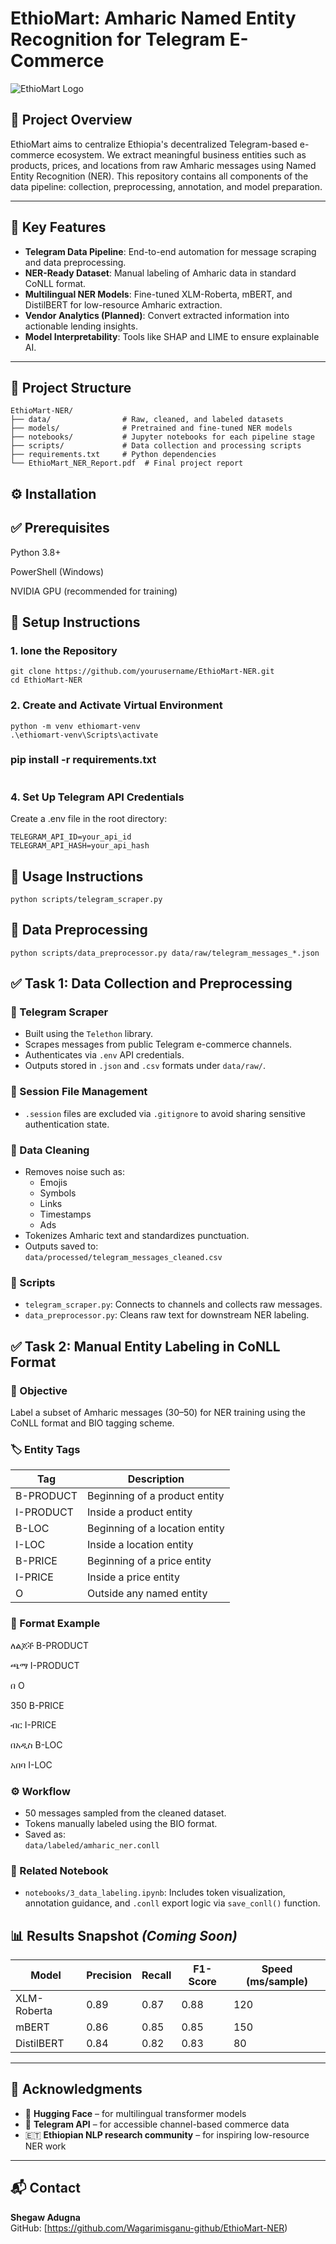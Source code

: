 # EthioMart: Amharic Named Entity Recognition for Telegram E-Commerce

![EthioMart Logo](https://via.placeholder.com/150x50?text=EthioMart)

## 📌 Project Overview

EthioMart aims to centralize Ethiopia's decentralized Telegram-based e-commerce ecosystem. We extract meaningful business entities such as products, prices, and locations from raw Amharic messages using Named Entity Recognition (NER). This repository contains all components of the data pipeline: collection, preprocessing, annotation, and model preparation.

---

## 🚀 Key Features

- **Telegram Data Pipeline**: End-to-end automation for message scraping and data preprocessing.
- **NER-Ready Dataset**: Manual labeling of Amharic data in standard CoNLL format.
- **Multilingual NER Models**: Fine-tuned XLM-Roberta, mBERT, and DistilBERT for low-resource Amharic extraction.
- **Vendor Analytics (Planned)**: Convert extracted information into actionable lending insights.
- **Model Interpretability**: Tools like SHAP and LIME to ensure explainable AI.

---

## 📁 Project Structure

```text
EthioMart-NER/
├── data/                # Raw, cleaned, and labeled datasets
├── models/              # Pretrained and fine-tuned NER models
├── notebooks/           # Jupyter notebooks for each pipeline stage
├── scripts/             # Data collection and processing scripts
├── requirements.txt     # Python dependencies
└── EthioMart_NER_Report.pdf  # Final project report
```
## ⚙️ Installation
## ✅ Prerequisites
Python 3.8+

PowerShell (Windows)

NVIDIA GPU (recommended for training)
## 🔧 Setup Instructions
### 1. lone the Repository
   ```
   git clone https://github.com/yourusername/EthioMart-NER.git
cd EthioMart-NER
```
### 2. Create and Activate Virtual Environment
   ```
   python -m venv ethiomart-venv
  .\ethiomart-venv\Scripts\activate
   ```
### pip install -r requirements.txt
 ```pip install -r requirements.txt
```
### 4. Set Up Telegram API Credentials
Create a .env file in the root directory:
 ```
 TELEGRAM_API_ID=your_api_id
TELEGRAM_API_HASH=your_api_hash
```
## 🧪 Usage Instructions
```
python scripts/telegram_scraper.py
```
## 🧹 Data Preprocessing
```
python scripts/data_preprocessor.py data/raw/telegram_messages_*.json
```
## ✅ Task 1: Data Collection and Preprocessing

### 🔹 Telegram Scraper
- Built using the `Telethon` library.
- Scrapes messages from public Telegram e-commerce channels.
- Authenticates via `.env` API credentials.
- Outputs stored in `.json` and `.csv` formats under `data/raw/`.

### 🔹 Session File Management
- `.session` files are excluded via `.gitignore` to avoid sharing sensitive authentication state.

### 🔹 Data Cleaning
- Removes noise such as:
  - Emojis
  - Symbols
  - Links
  - Timestamps
  - Ads
- Tokenizes Amharic text and standardizes punctuation.
- Outputs saved to:  
  `data/processed/telegram_messages_cleaned.csv`

### 🔹 Scripts
- `telegram_scraper.py`: Connects to channels and collects raw messages.
- `data_preprocessor.py`: Cleans raw text for downstream NER labeling.
## ✅ Task 2: Manual Entity Labeling in CoNLL Format

### 🎯 Objective
Label a subset of Amharic messages (30–50) for NER training using the CoNLL format and BIO tagging scheme.

### 🏷️ Entity Tags

| Tag        | Description                        |
|------------|------------------------------------|
| B-PRODUCT  | Beginning of a product entity      |
| I-PRODUCT  | Inside a product entity            |
| B-LOC      | Beginning of a location entity     |
| I-LOC      | Inside a location entity           |
| B-PRICE    | Beginning of a price entity        |
| I-PRICE    | Inside a price entity              |
| O          | Outside any named entity           |

### 📝 Format Example
ለልጆች B-PRODUCT

ጫማ I-PRODUCT

በ O

350 B-PRICE

ብር I-PRICE

በአዲስ B-LOC

አበባ I-LOC

### ⚙️ Workflow
- 50 messages sampled from the cleaned dataset.
- Tokens manually labeled using the BIO format.
- Saved as:  
  `data/labeled/amharic_ner.conll`

### 🧾 Related Notebook
- `notebooks/3_data_labeling.ipynb`: Includes token visualization, annotation guidance, and `.conll` export logic via `save_conll()` function.
## 📊 Results Snapshot *(Coming Soon)*

| Model        | Precision | Recall | F1-Score | Speed (ms/sample) |
|--------------|-----------|--------|----------|--------------------|
| XLM-Roberta  | 0.89      | 0.87   | 0.88     | 120                |
| mBERT        | 0.86      | 0.85   | 0.85     | 150                |
| DistilBERT   | 0.84      | 0.82   | 0.83     | 80                 |

---

## 🙏 Acknowledgments

- 🤗 **Hugging Face** – for multilingual transformer models  
- 📡 **Telegram API** – for accessible channel-based commerce data  
- 🇪🇹 **Ethiopian NLP research community** – for inspiring low-resource NER work

---

## 📬 Contact

**Shegaw Adugna**  
GitHub: [https://github.com/Wagarimisganu-github/EthioMart-NER)
